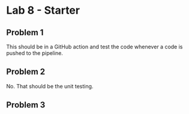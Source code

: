 # Lab 8 - Starter
## Problem 1
This should be in a GitHub action and test the code whenever a code is pushed to the pipeline. 

## Problem 2
No. That should be the unit testing. 

## Problem 3
